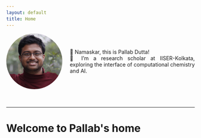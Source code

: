 ```yaml
---
layout: default
title: Home
---
```


<div style="display: flex; align-items: center;">
    <img src="PallabDutta_Photo.jpg" alt="Your Photo" style="width:150px; border-radius: 50%; margin-right: 20px;">
    <div>
        <p style="text-align: justify;">
        🙏 Namaskar, this is Pallab Dutta! <br>
        👀 I’m a research scholar at IISER-Kolkata, exploring the interface of computational chemistry and AI. 
        </p>
    </div>
</div>
<br/>
<br/>

---

# Welcome to Pallab's home

<style>
  .site-footer {
    display: none;
  }
</style>

